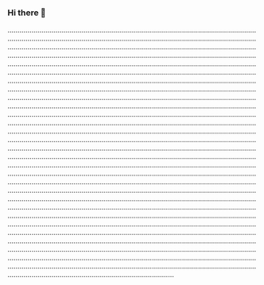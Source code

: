### Hi there 👋

...............................................................................................................................................................................................................................................................................................................................................................................................................................................................................................................................................................................................................................................................................................................................................................................................................................................................................................................................................................................................................................................................................................................................................................................................................................................................................................................................................................................................................................................................................................................................................................................................................................................................................................................................................................................................................................................................................................................................................................................................................................................................................................................................................................................................................................................................................................................................................................................................................................................................................................................................................................................................................................................................................................................................................................................................................................................................................................................................................................................................................................................................................................................................................................................................................................................................................................................................................................................................................................................................................................................................................................................................................................................................................................................................................................................................................................